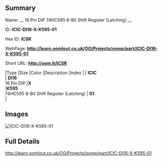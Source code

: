 

## Summary
 
Name: __ 16 Pin DIP 74HC595 8-Bit Shift Register (Latching) __

ID: __ICIC-DI16-X-K595-01__

Hex ID: __ICSR__

WebPage: __http://learn.oomlout.co.uk/OO/Projects/oomp/part/ICIC-DI16-X-K595-01__

Short URL: __http://oom.lt/ICSR__


|Type   |Size   |Color   |Description   |Index   |
| __ICIC__ <br>  | __DI16__<br>16 Pin DIP   |__X__<br>    |__K595__<br>74HC595 8-Bit Shift Register (Latching)    | __01__<br>  |


## Images
![ICIC-DI16-X-K595-01](http://oomlout.com/oomp-gen/parts/ICIC-DI16-X-K595-01/ICIC-DI16-X-K595-01_420.jpg)

## Full Details

 http://learn.oomlout.co.uk/OO/Projects/oomp/part/ICIC-DI16-X-K595-01

